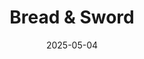 ---
title: Bread & Sword
fulltitle: The Bread & The Sword
date: 2025-05-04
tags:
- 2025
characters:
- tzipora
categories:
- people & society
keywords:
- 2025
rgb: 217, 141, 85
url: /stories/bread-and-sword/
image: /images/fullres/justice.jpg
---